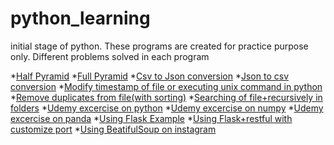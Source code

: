 # python_learning
initial stage of python.
These programs are created for practice purpose only. 
Different problems solved in each program

*[Half Pyramid](https://github.com/simplyshravan/python_learning/blob/master/pyramid.py)
*[Full Pyramid](https://github.com/simplyshravan/python_learning/blob/master/pyramid_full.py)
*[Csv to Json conversion](https://github.com/simplyshravan/python_learning/blob/master/csv_to_json.py)
*[Json to csv conversion](https://github.com/simplyshravan/python_learning/blob/master/csv_to_json_print.py)
*[Modify timestamp of file or executing unix command in python](https://github.com/simplyshravan/python_learning/blob/master/modify_timestamp_of_file.py)
*[Remove duplicates from file(with sorting)](https://github.com/simplyshravan/python_learning/blob/master/remove_dup_rows.py)
*[Searching of file+recursively in folders](https://github.com/simplyshravan/python_learning/blob/master/file_search.py)
*[Udemy excercise on python](https://github.com/simplyshravan/python_learning/blob/master/udemy_python_exercise.py)
*[Udemy excercise on numpy](https://github.com/simplyshravan/python_learning/blob/master/numpy_exercise.py)
*[Udemy excercise on panda](https://github.com/simplyshravan/python_learning/blob/master/pandas_exercise.py)
*[Using Flask Example](https://github.com/simplyshravan/python_learning/blob/master/flaskRestful.py)
*[Using Flask+restful with customize port](https://github.com/simplyshravan/python_learning/blob/master/flask-hostname-port.py)
*[Using BeatifulSoup on instagram](https://github.com/simplyshravan/python_learning/blob/master/Using_beautifulsoup.py)
